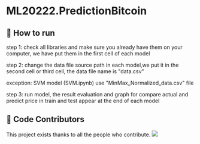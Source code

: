 # ML20222.PredictionBitcoin
## 🚀 How to run
step 1: check all libraries and make sure you already have them on your computer, we have put them in the first cell of each model 

step 2: change the data file source path in each model,we put it in the second cell or third cell, the data file name is "data.csv"

exception: SVM model (SVM.ipynb) use "MinMax_Normalized_data.csv" file 

step 3: run model, the result evaluation and graph for compare actual and predict price in train and test appear at the end of each model
## 🤝 Code Contributors

This project exists thanks to all the people who contribute.
<a href="https://github.com/lavibula/ML20222.PredictionBitcoin/graphs/contributors"><img src="https://opencollective.com/ml20222predictionbitcoin/contributors.svg?width=890&button=false" /></a>

